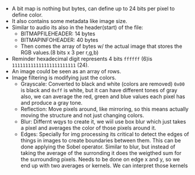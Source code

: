 - A bit map is nothing but bytes, can define up to 24 bits per pixel to define color.
- It also contains some metadata like image size.
- Similar to audio its also in the header(start) of the file:
	- BITMAPFILEHEADER: 14 bytes
	- BITMAPINFOHEADER: 40 bytes
	- Then comes the array of bytes w/ the actual image that stores the RGB values.(8 bits x 3 per r,g,b)
- Reminder hexadecimal digit represents 4 bits `ffffff` (6)is `111111111111111111111111` (24).
- An image could be seen as an array of rows.
- Image filtering is modifying just the colors.
	- Grayscale: Converted to black and white (colors are removed) `0x00` is black and `0xff` is white, but it can have different tones of gray also, we can average the red, green and blue values each pixel has and produce a gray tone.
	- Reflection: Move pixels around, like mirroring, so this means actually moving the structure and not just changing colors.
	- Blur: Differnt wqys to create it, we wiil use box blur which just takes a pixel and averages the color of those pixels around it.
	- Edges:  Specially for img processing its critical to detect the edges of things in images to create boundaries between them. This can be done applying the Sobel operator. Similar to blur, but instead of taking the average of the surronding it does the weigthed sum for the surrounding pixels. Needs to be done on edge x and y, so we end up with two averages or kernels.
	  We can interpret those kernels 